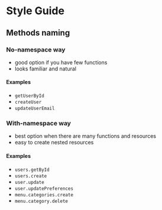 # Style Guide

## Methods naming

### No-namespace way

- good option if you have few functions
- looks familiar and natural

#### Examples

- `getUserById`
- `createUser`
- `updateUserEmail`

### With-namespace way

- best option when there are many functions and resources
- easy to create nested resources

#### Examples

- `users.getById`
- `users.create`
- `user.update`
- `user.updatePreferences`
- `menu.categories.create`
- `menu.category.delete`
